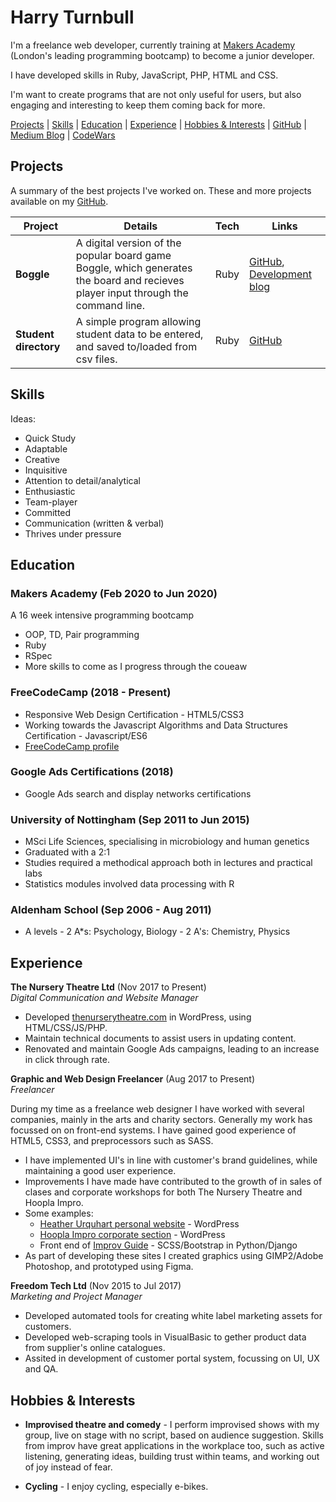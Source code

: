 # Harry Turnbull

I'm a freelance web developer, currently training at [Makers Academy](https://makers.tech/) (London's leading programming bootcamp) to become a junior developer. 

I have developed skills in Ruby, JavaScript, PHP, HTML and CSS. 

I'm want to create programs that are not only useful for users, but also engaging and interesting to keep them coming back for more.

[Projects] | [Skills] | [Education] | [Experience] | [Hobbies & Interests] | [GitHub] | [Medium Blog] | [CodeWars]


## <a name="projects"></a>Projects

A summary of the best projects I've worked on. These and more projects available on my [GitHub].

Project | Details | Tech | Links
--|---|---|---
 **Boggle** | A digital version of the popular board game Boggle, which generates the board and recieves player input through the command line. | Ruby | [GitHub](https://github.com/hturnbull93/boggle-in-ruby), [Development blog](https://medium.com/@hturnbull93/boggle-in-ruby-dice-and-grids-425bb17625ee) 
 **Student directory** | A simple program allowing student data to be entered, and saved to/loaded from csv files. | Ruby | [GitHub](https://github.com/hturnbull93/student-directory)


## <a name="skills"></a>Skills

Ideas:
- Quick Study
- Adaptable
- Creative
- Inquisitive
- Attention to detail/analytical
- Enthusiastic
- Team-player
- Committed
- Communication (written & verbal)
- Thrives under pressure



<!-- ### 2-4 skills Skill

Descriptive paragraph of how capable you are at this skill and, if relevant, how it has developed.

- I achieved A during my work at B (job, or otherwise)
- I contributed to the growth of X while doing Y (job, or otherwise)
- I built this, made this, broke this, fixed this, etc.
- A link to some on-line evidence (blogs, videos, articles, etc.) -->

## <a name="education"></a>Education

### Makers Academy (Feb 2020 to Jun 2020)

A 16 week intensive programming bootcamp

- OOP, TD, Pair programming
- Ruby
- RSpec
- More skills to come as I progress through the coueaw

### FreeCodeCamp (2018 - Present)

- Responsive Web Design Certification - HTML5/CSS3
- Working towards the Javascript Algorithms and Data Structures Certification - Javascript/ES6
- [FreeCodeCamp profile](https://www.freecodecamp.org/hturnbull)

### Google Ads Certifications (2018)

- Google Ads search and display networks certifications

### University of Nottingham (Sep 2011 to Jun 2015)

- MSci Life Sciences, specialising in microbiology and human genetics
- Graduated with a 2:1
- Studies required a methodical approach both in lectures and practical labs
- Statistics modules involved data processing with R

### Aldenham School (Sep 2006 - Aug 2011)

- A levels - 2 A*s: Psychology, Biology - 2 A's: Chemistry, Physics


## <a name="experience"></a>Experience

**The Nursery Theatre Ltd** (Nov 2017 to Present)    
*Digital Communication and Website Manager*  
- Developed [thenurserytheatre.com](https://thenurserytheatre.com) in WordPress, using HTML/CSS/JS/PHP.
- Maintain technical documents to assist users in updating content.
- Renovated and maintain Google Ads campaigns, leading to an increase in click through rate.


**Graphic and Web Design Freelancer** (Aug 2017 to Present)   
*Freelancer*

During my time as a freelance web designer I have worked with several companies, mainly in the arts and charity sectors. Generally my work has focussed on on front-end systems. I have gained good experience of HTML5, CSS3, and preprocessors such as SASS.

- I have implemented UI's in line with customer's brand guidelines, while maintaining a good user experience.
- Improvements I have made have contributed to the growth of in sales of clases and corporate workshops for both The Nursery Theatre and Hoopla Impro.
- Some examples:
  - [Heather Urquhart personal website](https://heatherurquhart.com) - WordPress
  - [Hoopla Impro corporate section](https://www.hooplaimpro.com/improv-corporate-training.html) - WordPress
  - Front end of [Improv Guide](https://improv.guide/) - SCSS/Bootstrap in Python/Django
- As part of developing these sites I created graphics using GIMP2/Adobe Photoshop, and prototyped using Figma.


**Freedom Tech Ltd** (Nov 2015 to Jul 2017)    
*Marketing and Project Manager*
- Developed automated tools for creating white label marketing assets for customers.
- Developed web-scraping tools in VisualBasic to gether product data from supplier's online catalogues.
- Assited in development of customer portal system, focussing on UI, UX and QA.


## <a name="hobbies-and-interests"></a>Hobbies & Interests

- **Improvised theatre and comedy** - I perform improvised shows with my group, live on stage with no script, based on audience suggestion. Skills from improv have great applications in the workplace too, such as active listening, generating ideas, building trust within teams, and working out of joy instead of fear.

- **Cycling** - I enjoy cycling, especially e-bikes.

<!-- Menu internal Links -->
[Projects]: #projects
[Skills]: #skills
[Education]: #education
[Experience]: #experience
[Hobbies & Interests]: #hobbies-and-interests
[Twitter]: https://twitter.com/hturnbull
[GitHub]: https://github.com/hturnbull93
[Medium Blog]: https://medium.com/@hturnbull93
[CodeWars]: https://www.codewars.com/users/hturnbull93